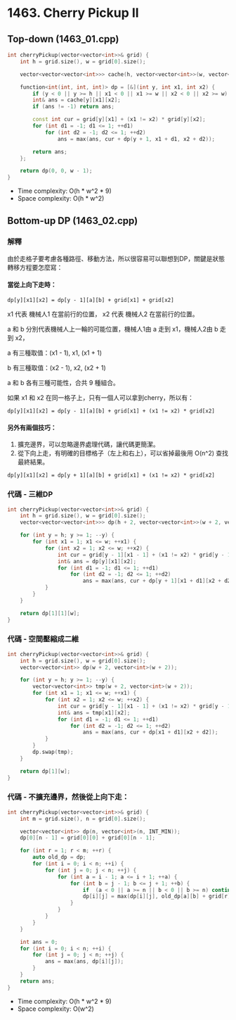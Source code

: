 # 1463. Cherry Pickup II

## Top-down (1463_01.cpp)

```cpp
int cherryPickup(vector<vector<int>>& grid) {
    int h = grid.size(), w = grid[0].size();

    vector<vector<vector<int>>> cache(h, vector<vector<int>>(w, vector<int>(w, -1)));

    function<int(int, int, int)> dp = [&](int y, int x1, int x2) {
        if (y < 0 || y >= h || x1 < 0 || x1 >= w || x2 < 0 || x2 >= w) return 0;
        int& ans = cache[y][x1][x2];
        if (ans != -1) return ans;

        const int cur = grid[y][x1] + (x1 != x2) * grid[y][x2];
        for (int d1 = -1; d1 <= 1; ++d1)
            for (int d2 = -1; d2 <= 1; ++d2)
                ans = max(ans, cur + dp(y + 1, x1 + d1, x2 + d2));

        return ans;
    };

    return dp(0, 0, w - 1);
}
```

- Time complexity: O(h * w^2 * 9)
- Space complexity: O(h * w^2)


## Bottom-up DP (1463_02.cpp)

### 解釋

由於走格子要考慮各種路徑、移動方法，所以很容易可以聯想到DP，關鍵是狀態轉移方程要怎麼寫：

#### 當從上向下走時：

```
dp[y][x1][x2] = dp[y - 1][a][b] + grid[x1] + grid[x2]
```
x1 代表 機械人1 在當前行的位置，
x2 代表 機械人2 在當前行的位置。

a 和 b 分別代表機械人上一輪的可能位置，機械人1由 a 走到 x1，機械人2由 b 走到 x2，

a 有三種取值：(x1 - 1), x1, (x1 + 1)

b 有三種取值：(x2 - 1), x2, (x2 + 1)

a 和 b 各有三種可能性，合共 9 種組合。

如果 x1 和 x2 在同一格子上，只有一個人可以拿到cherry，所以有：
```
dp[y][x1][x2] = dp[y - 1][a][b] + grid[x1] + (x1 != x2) * grid[x2]
```

#### 另外有兩個技巧：

1. 擴充邊界，可以忽略邊界處理代碼，讓代碼更簡潔。
2. 從下向上走，有明確的目標格子（左上和右上），可以省掉最後用 O(n^2) 查找最終結果。

```
dp[y][x1][x2] = dp[y + 1][a][b] + grid[x1] + (x1 != x2) * grid[x2]
```

### 代碼 - 三維DP

```cpp
int cherryPickup(vector<vector<int>>& grid) {
    int h = grid.size(), w = grid[0].size();
    vector<vector<vector<int>>> dp(h + 2, vector<vector<int>>(w + 2, vector<int>(w + 2)));

    for (int y = h; y >= 1; --y) {
        for (int x1 = 1; x1 <= w; ++x1) {
            for (int x2 = 1; x2 <= w; ++x2) {
                int cur = grid[y - 1][x1 - 1] + (x1 != x2) * grid[y - 1][x2 - 1];
                int& ans = dp[y][x1][x2];
                for (int d1 = -1; d1 <= 1; ++d1)
                    for (int d2 = -1; d2 <= 1; ++d2)
                        ans = max(ans, cur + dp[y + 1][x1 + d1][x2 + d2]);
            }
        }
    }

    return dp[1][1][w];
}
```

### 代碼 - 空間壓縮成二維

```cpp
int cherryPickup(vector<vector<int>>& grid) {
    int h = grid.size(), w = grid[0].size();
    vector<vector<int>> dp(w + 2, vector<int>(w + 2));

    for (int y = h; y >= 1; --y) {
        vector<vector<int>> tmp(w + 2, vector<int>(w + 2));
        for (int x1 = 1; x1 <= w; ++x1) {
            for (int x2 = 1; x2 <= w; ++x2) {
                int cur = grid[y - 1][x1 - 1] + (x1 != x2) * grid[y - 1][x2 - 1];
                int& ans = tmp[x1][x2];
                for (int d1 = -1; d1 <= 1; ++d1)
                    for (int d2 = -1; d2 <= 1; ++d2)
                        ans = max(ans, cur + dp[x1 + d1][x2 + d2]);
            }
        }
        dp.swap(tmp);
    }

    return dp[1][w];
}
```

### 代碼 - 不擴充邊界，然後從上向下走：

```cpp
int cherryPickup(vector<vector<int>>& grid) {
    int m = grid.size(), n = grid[0].size();

    vector<vector<int>> dp(n, vector<int>(n, INT_MIN));
    dp[0][n - 1] = grid[0][0] + grid[0][n - 1];

    for (int r = 1; r < m; ++r) {
        auto old_dp = dp;
        for (int i = 0; i < n; ++i) {
            for (int j = 0; j < n; ++j) {
                for (int a = i - 1; a <= i + 1; ++a) {
                    for (int b = j - 1; b <= j + 1; ++b) {
                        if  (a < 0 || a >= n || b < 0 || b >= n) continue;
                        dp[i][j] = max(dp[i][j], old_dp[a][b] + grid[r][i] + (i == j ? 0 : grid[r][j]));
                    }
                }
            }
        }
    }

    int ans = 0;
    for (int i = 0; i < n; ++i) {
        for (int j = 0; j < n; ++j) {
            ans = max(ans, dp[i][j]);
        }
    }
    return ans;
}
```

- Time complexity: O(h * w^2 * 9)
- Space complexity: O(w^2)
